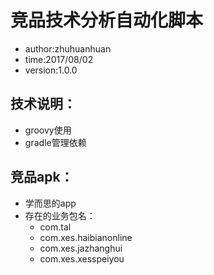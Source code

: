 # 竞品技术分析自动化脚本
* author:zhuhuanhuan
* time:2017/08/02
* version:1.0.0

## 技术说明：
* groovy使用
* gradle管理依赖

## 竞品apk：
* 学而思的app
* 存在的业务包名：
    * com.tal
    * com.xes.haibianonline
    * com.xes.jazhanghui
    * com.xes.xesspeiyou
    

